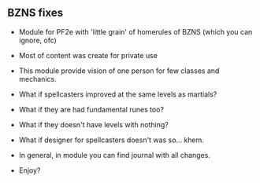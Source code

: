 ## BZNS fixes
* Module for PF2e with 'little grain' of homerules of BZNS (which you can ignore, ofc)
* Most of content was create for private use

* This module provide vision of one person for few classes and mechanics.
* What if spellcasters improved at the same levels as martials?
* What if they are had fundamental runes too?
* What if they doesn't have levels with nothing?
* What if designer for spellcasters doesn't was so... khem.
* In general, in module you can find journal with all changes.
* Enjoy?
